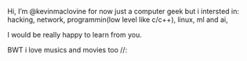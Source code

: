 Hi, I’m @kevinmaclovine
for now just a computer geek but i intersted in:
hacking,
network,
programmin(low level like c/c++),
linux,
ml and ai,

I would be really happy to learn from you.

BWT i love musics and movies too //:

